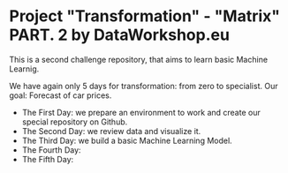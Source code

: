# Project "Transformation" - "Matrix" PART. 2 by DataWorkshop.eu
This is a second challenge repository, that aims to learn basic Machine Learnig.

We have again only 5 days for transformation: from zero to specialist.
Our goal: Forecast of car prices.

- The First Day: we prepare an environment to work and create our special repository on Github.
- The Second Day: we review data and visualize it.
- The Third Day: we build a basic Machine Learning Model.
- The Fourth Day: 
- The Fifth Day: 
